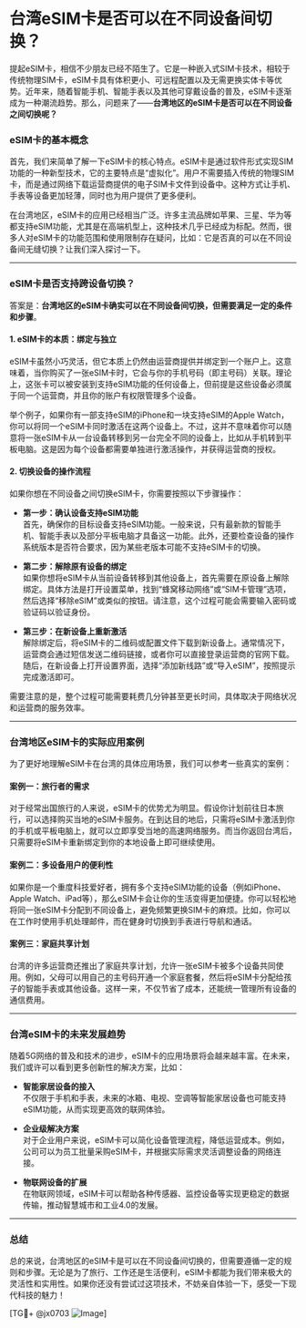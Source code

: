 # 台湾eSIM卡是否可以在不同设备间切换？

提起eSIM卡，相信不少朋友已经不陌生了。它是一种嵌入式SIM卡技术，相较于传统物理SIM卡，eSIM卡具有体积更小、可远程配置以及无需更换实体卡等优势。近年来，随着智能手机、智能手表以及其他可穿戴设备的普及，eSIM卡逐渐成为一种潮流趋势。那么，问题来了——**台湾地区的eSIM卡是否可以在不同设备之间切换呢？**

### eSIM卡的基本概念

首先，我们来简单了解一下eSIM卡的核心特点。eSIM卡是通过软件形式实现SIM功能的一种新型技术，它的主要特点是“虚拟化”。用户不需要插入传统的物理SIM卡，而是通过网络下载运营商提供的电子SIM卡文件到设备中。这种方式让手机、手表等设备更加轻薄，同时也为用户提供了更多便利。

在台湾地区，eSIM卡的应用已经相当广泛。许多主流品牌如苹果、三星、华为等都支持eSIM功能，尤其是在高端机型上，这种技术几乎已经成为标配。然而，很多人对eSIM卡的功能范围和使用限制存在疑问，比如：它是否真的可以在不同设备间无缝切换？让我们深入探讨一下。

---

### eSIM卡是否支持跨设备切换？

答案是：**台湾地区的eSIM卡确实可以在不同设备间切换，但需要满足一定的条件和步骤**。

#### 1. **eSIM卡的本质：绑定与独立**
eSIM卡虽然小巧灵活，但它本质上仍然由运营商提供并绑定到一个账户上。这意味着，当你购买了一张eSIM卡时，它会与你的手机号码（即主号码）关联。理论上，这张卡可以被安装到支持eSIM功能的任何设备上，但前提是这些设备必须属于同一个运营商，并且你的账户有权限管理多个设备。

举个例子，如果你有一部支持eSIM的iPhone和一块支持eSIM的Apple Watch，你可以将同一个eSIM卡同时激活在这两个设备上。不过，这并不意味着你可以随意将一张eSIM卡从一台设备转移到另一台完全不同的设备上，比如从手机转到平板电脑。这是因为每个设备都需要单独进行激活操作，并获得运营商的授权。

#### 2. **切换设备的操作流程**
如果你想在不同设备之间切换eSIM卡，你需要按照以下步骤操作：

- **第一步：确认设备支持eSIM功能**  
  首先，确保你的目标设备支持eSIM功能。一般来说，只有最新款的智能手机、智能手表以及部分平板电脑才具备这一功能。此外，还要检查设备的操作系统版本是否符合要求，因为某些老版本可能不支持eSIM卡的切换。

- **第二步：解除原有设备的绑定**  
  如果你想将eSIM卡从当前设备转移到其他设备上，首先需要在原设备上解除绑定。具体方法是打开设置菜单，找到“蜂窝移动网络”或“SIM卡管理”选项，然后选择“移除eSIM”或类似的按钮。请注意，这个过程可能会需要输入密码或验证码以验证身份。

- **第三步：在新设备上重新激活**  
  解除绑定后，将eSIM卡的二维码或配置文件下载到新设备上。通常情况下，运营商会通过短信发送二维码链接，或者你可以直接登录运营商的官网下载。随后，在新设备上打开设置界面，选择“添加新线路”或“导入eSIM”，按照提示完成激活即可。

需要注意的是，整个过程可能需要耗费几分钟甚至更长时间，具体取决于网络状况和运营商的服务效率。

---

### 台湾地区eSIM卡的实际应用案例

为了更好地理解eSIM卡在台湾的具体应用场景，我们可以参考一些真实的案例：

#### 案例一：旅行者的需求
对于经常出国旅行的人来说，eSIM卡的优势尤为明显。假设你计划前往日本旅行，可以选择购买当地的eSIM卡服务。在到达目的地后，只需将eSIM卡激活到你的手机或平板电脑上，就可以立即享受当地的高速网络服务。而当你返回台湾后，只需要将eSIM卡重新绑定到你的本地设备上即可继续使用。

#### 案例二：多设备用户的便利性
如果你是一个重度科技爱好者，拥有多个支持eSIM功能的设备（例如iPhone、Apple Watch、iPad等），那么eSIM卡会让你的生活变得更加便捷。你可以轻松地将同一张eSIM卡分配到不同设备上，避免频繁更换SIM卡的麻烦。比如，你可以在工作时使用手机处理邮件，而在健身时切换到手表进行导航和通话。

#### 案例三：家庭共享计划
台湾的许多运营商还推出了家庭共享计划，允许一张eSIM卡被多个设备共同使用。例如，父母可以用自己的主号码开通一个家庭套餐，然后将eSIM卡分配给孩子的智能手表或其他设备。这样一来，不仅节省了成本，还能统一管理所有设备的通信费用。

---

### 台湾eSIM卡的未来发展趋势

随着5G网络的普及和技术的进步，eSIM卡的应用场景将会越来越丰富。在未来，我们或许可以看到更多创新性的解决方案，比如：

- **智能家居设备的接入**  
  不仅限于手机和手表，未来的冰箱、电视、空调等智能家居设备也可能支持eSIM功能，从而实现更高效的联网体验。

- **企业级解决方案**  
  对于企业用户来说，eSIM卡可以简化设备管理流程，降低运营成本。例如，公司可以为员工批量采购eSIM卡，并根据实际需求灵活调整设备的网络连接。

- **物联网设备的扩展**  
  在物联网领域，eSIM卡可以帮助各种传感器、监控设备等实现更稳定的数据传输，推动智慧城市和工业4.0的发展。

---

### 总结

总的来说，台湾地区的eSIM卡是可以在不同设备间切换的，但需要遵循一定的规则和步骤。无论是为了旅行、工作还是生活便利，eSIM卡都能为我们带来极大的灵活性和实用性。如果你还没有尝试过这项技术，不妨亲自体验一下，感受一下现代科技的魅力！

[TG💪+ @jx0703 ![Image](https://github.com/user-attachments/assets/dbca1d08-cadb-493c-b0ec-ad6f7a83f270)]